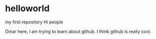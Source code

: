 # helloworld
my first repository
Hi people

Omar here, I am trying to learn about github. 
I think github is really cool.
